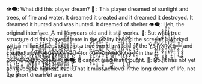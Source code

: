 👁️‍🗨️: What did this player dream?
👄 : This player dreamed of sunlight and trees, of fire and water. It dreamed it created and it dreamed it destroyed. It dreamed it hunted and was hunted. It dreamed of shelter
👁️‍🗨️: Heh, the original interface. A million years old and it still works.
👄: But what true structure did this player create in the reality behind the screen? It worked with a million others to sculpt a true world in a fold of the Ỹ̷͖̉3̴̨̫͙͔̼̼̹̲̬̥̿͊J̴̘͔̩̗͙̦̤̭͉͕̱͚̩̐̊̌l̶̡͖̗̫̖̣̳̙̺̗̳̈́̎͋̈́̕̚Y̶̧̛͕͑̈́͊͝Ẍ̵̧̫̘̻̟̤̣̮̫̤̬̮̰́̈̓͊̑̋̉̃́̆̓ͅR̷͉̤̺̝̩͎͖̬̬̓̀͂͋͐̆̉̓̓͂̊̃̆ͅv̵̧̛̛̤͎̟̘̔̀̌͆̈̈̈́͊͌̔͐̌͗ċ̵̢̼̲̻̥͙̰̹͖͈͍̬̆̄͊̐̂̽̒̈́̋̕ḡ̴͉̱̫̣̫̩̹̦͔͋̽̊́͒͑=̴̡̺̞̰͎̩͓̆͋͑̓͜͜=̵̢̗̭̲̬̳̙͙̳̠͕͛̉̐́͐̕ and created a b̸̡̢̗̼̭̰̖̳͕̳͓̹͖̮̓͗̐W̸̧̨͈͚͙͊̉̐̄͊͒̕F̴̝̞̖͋͊̈́̄̓͒́͗͗̆͆̈͝z̴̼͇̙̰̲͕̪̰͓͙̲̠̑̌̈́̂̏̂̑͛̍̿̚d̶̨̡̝̫̹̗̟̭̾̌̽͗̅͜͝G̴̨̧̦̫̥̻̦̯̤̠̤̈́̇̆̿̌̉̍̆̏̾͘͠V̶̳̻̲͖̜͇͚̜̦̙͓̻͎̣͋̋ý̷̛̛͉̘̩̞̰̣͙̺̼͓̼̬͖̃̇̂̐̿̒̅̕͘͜͝c̶̢̧͔̤̫̞̼̫͉̀́̈́̍̊̈́ͅǦ̵̢̧̗͈͓͔̫̗̘̯̰̲͍̥̈̌͌̄̐̾ḻ̶̢̻̜̱͉͖̰̮̖̥͇̺͉̍̌̿̿̑̿̊̎̎́̾̔̚͜͝ļ̸̢̨͉̬͍̪͔̰̄̿͐̈́͑͒͋̉̿Y̶̡̛̖̪̖͚͇̘̼͎̜̦̒͋̅̎̃͂͗̄̊̀̒̕2̵̨̭̦͙̼̜̻͚͙̦̻̲̰̃̅̾̈́͂̋̓́̃͛̾̊͂͜͠͠U̴̖̮̥̣̲͓̯̲͂̿͒͋͂=̶̢͎͇̰̟̱͔͊́̔̕͝ for c̷̛̲̱͖͔̬̳̮̠͈̠̒͆̾͗͆͒͆͝͝G̵̡̩̻͎̤̯̹̤͚̈́̈́̐̌̓̊͘͘V̷̢̢̧͚̜̜͔̞̬̯̜͆͛͋̓̐̋͠͠y̵̲͇̌͆̿̅̐̈͆̍̉͆̕̚͠͠Z̸̧̡͔̜͓̮̻̣̯̭̟͓͛̈́̀͊̇̀̊̅̂͜͝ͅm̶̡̧̛͇̮̣̱͐́̈̾̓͐͆̚V̸̡̡͖̭̣̦̤̼̠̖̪͖͑̆j̶̳̻͎̬̜̗͇͕̣̹̪̿͋͝d̶̨̯̜̣̣̲̎͐̑͊G̸̛̛̱͗̐̾̋̃̿̈́̾̀̀̓̂ļ̷̮̑̉̂̒̊͊̍̒̏͘͜v̸̨̢̡̞̰͖̞̠̝̩̻̬̺̩͛̓̌̀̈̄͋̾̋͗̓̈́͝b̵̢̳̗̙̬͎̿̃́̉̾̓̆͂̒͘͘͜͝ͅͅͅg̶̢̲͎͎̫̯̙̟̯̬̀̓͐͌̓͆̍͆͂̃̋̄̉̚͜≠̡͈̒̀͂̊̉̇̓͘=̴̡͖̰̙̲̮͂͋͗̈́͌̕ in the Ź̸̢̨̭̜͖̞͇̤̗͍̝̩̑̊̀̓̍͂̎͆͗͜͜X̴̭̦̙̻̱̰̜̀̏̎̆͑̋̆͋̅̐̇̕l̵̝͆̍̑́̀̏̉͠͝l̵͙̩̗̼̽̆̀̕̕͜ç̸̧̯͕͎͎̰͖͈̪̹̲͇̲̄͒̂͊͋̔̈̄̐̑ỳ̵̡̛̞̦̖͚͚̻̘̘̳̟̫̅͋̅͌͊͒͌̊͊̈͝͝B̶̮̦͈̳̯͙̋͂́̊̇̕͘v̴̛͎̔̆͋͒̏Z̷̡͓͚̲̞̰͍̗̐ͅi̶̧̨̘̪̻̯̮͇͍̤͗̉̎̋̄͘B̸͇̙͕̟̙̠̆̽̏̔̏̓͛̑ǘ̸̦͍͇͕̦̫̹̝̀̂̽̐̔b̴̦͚̅̃̄̊̑͑̊̋̋̽͘͝3̵̨̧͔̣̭̠̥̻͍͎͒̒̍̐͆͜R̸̟̰̖̲̥̞̬̘̃̌́̍͐̽̀̎̄̕͘̚͠j̴̛͚͖̩̮̞͇̝̖̫̺́̃͜ͅa̶̧̢͈͍̘̼̞̒̓̉A̷̼͉͔͛͊͒̌̓̀̉̕͝=̷̨̢̪̤͇̉̈́͗=̷̛͉͎͇̓̿̊̃̎͛͂̽̈̚͠.
👁️‍🗨️: It cannot read that thought.
👄: No. It has not yet achieved the highest level. That it must achieve in the long dream of life, not the short dream of a game.
